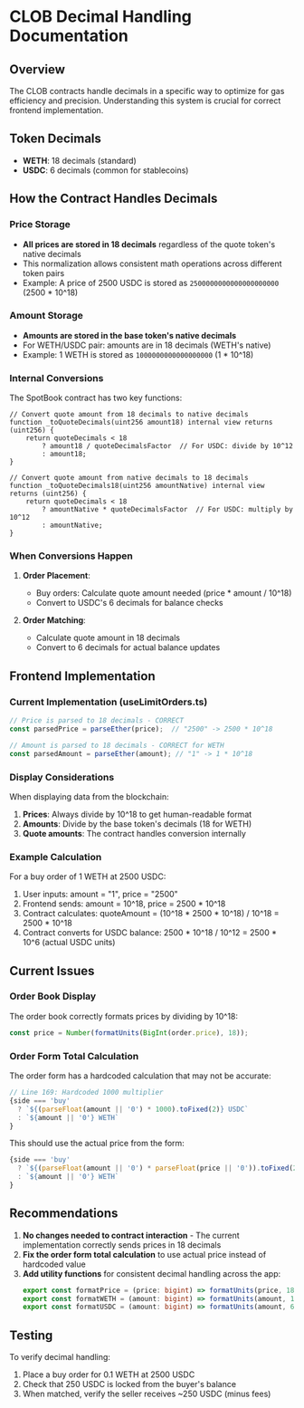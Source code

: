 # CLOB Decimal Handling Documentation

## Overview
The CLOB contracts handle decimals in a specific way to optimize for gas efficiency and precision. Understanding this system is crucial for correct frontend implementation.

## Token Decimals
- **WETH**: 18 decimals (standard)
- **USDC**: 6 decimals (common for stablecoins)

## How the Contract Handles Decimals

### Price Storage
- **All prices are stored in 18 decimals** regardless of the quote token's native decimals
- This normalization allows consistent math operations across different token pairs
- Example: A price of 2500 USDC is stored as `2500000000000000000000` (2500 * 10^18)

### Amount Storage
- **Amounts are stored in the base token's native decimals**
- For WETH/USDC pair: amounts are in 18 decimals (WETH's native)
- Example: 1 WETH is stored as `1000000000000000000` (1 * 10^18)

### Internal Conversions
The SpotBook contract has two key functions:
```solidity
// Convert quote amount from 18 decimals to native decimals
function _toQuoteDecimals(uint256 amount18) internal view returns (uint256) {
    return quoteDecimals < 18 
        ? amount18 / quoteDecimalsFactor  // For USDC: divide by 10^12
        : amount18;
}

// Convert quote amount from native decimals to 18 decimals
function _toQuoteDecimals18(uint256 amountNative) internal view returns (uint256) {
    return quoteDecimals < 18
        ? amountNative * quoteDecimalsFactor  // For USDC: multiply by 10^12
        : amountNative;
}
```

### When Conversions Happen
1. **Order Placement**:
   - Buy orders: Calculate quote amount needed (price * amount / 10^18)
   - Convert to USDC's 6 decimals for balance checks
   
2. **Order Matching**:
   - Calculate quote amount in 18 decimals
   - Convert to 6 decimals for actual balance updates

## Frontend Implementation

### Current Implementation (useLimitOrders.ts)
```typescript
// Price is parsed to 18 decimals - CORRECT
const parsedPrice = parseEther(price);  // "2500" -> 2500 * 10^18

// Amount is parsed to 18 decimals - CORRECT for WETH
const parsedAmount = parseEther(amount); // "1" -> 1 * 10^18
```

### Display Considerations
When displaying data from the blockchain:

1. **Prices**: Always divide by 10^18 to get human-readable format
2. **Amounts**: Divide by the base token's decimals (18 for WETH)
3. **Quote amounts**: The contract handles conversion internally

### Example Calculation
For a buy order of 1 WETH at 2500 USDC:
1. User inputs: amount = "1", price = "2500"
2. Frontend sends: amount = 10^18, price = 2500 * 10^18
3. Contract calculates: quoteAmount = (10^18 * 2500 * 10^18) / 10^18 = 2500 * 10^18
4. Contract converts for USDC balance: 2500 * 10^18 / 10^12 = 2500 * 10^6 (actual USDC units)

## Current Issues

### Order Book Display
The order book correctly formats prices by dividing by 10^18:
```typescript
const price = Number(formatUnits(BigInt(order.price), 18));
```

### Order Form Total Calculation
The order form has a hardcoded calculation that may not be accurate:
```typescript
// Line 169: Hardcoded 1000 multiplier
{side === 'buy' 
  ? `${(parseFloat(amount || '0') * 1000).toFixed(2)} USDC`
  : `${amount || '0'} WETH`
}
```

This should use the actual price from the form:
```typescript
{side === 'buy' 
  ? `${(parseFloat(amount || '0') * parseFloat(price || '0')).toFixed(2)} USDC`
  : `${amount || '0'} WETH`
}
```

## Recommendations

1. **No changes needed to contract interaction** - The current implementation correctly sends prices in 18 decimals
2. **Fix the order form total calculation** to use actual price instead of hardcoded value
3. **Add utility functions** for consistent decimal handling across the app:
   ```typescript
   export const formatPrice = (price: bigint) => formatUnits(price, 18);
   export const formatWETH = (amount: bigint) => formatUnits(amount, 18);
   export const formatUSDC = (amount: bigint) => formatUnits(amount, 6);
   ```

## Testing
To verify decimal handling:
1. Place a buy order for 0.1 WETH at 2500 USDC
2. Check that 250 USDC is locked from the buyer's balance
3. When matched, verify the seller receives ~250 USDC (minus fees)